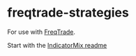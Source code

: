 # freqtrade-strategies
For use with [FreqTrade](https://github.com/freqtrade/freqtrade). 

Start with the [IndicatorMix readme](https://github.com/raph92/freqtrade-strategies/tree/master/user_data/strategies/indicatormix)

